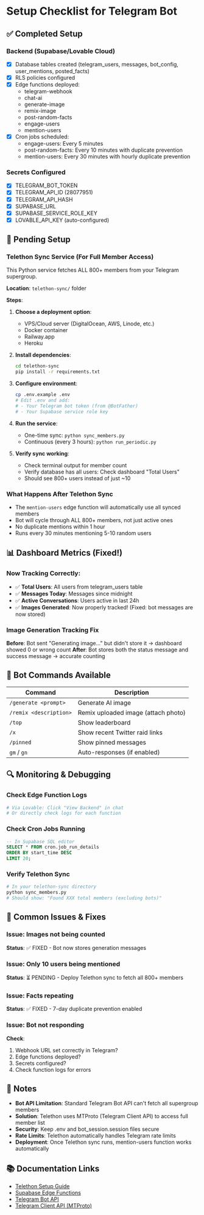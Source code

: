 # Setup Checklist for Telegram Bot

## ✅ Completed Setup

### Backend (Supabase/Lovable Cloud)
- [x] Database tables created (telegram_users, messages, bot_config, user_mentions, posted_facts)
- [x] RLS policies configured
- [x] Edge functions deployed:
  - telegram-webhook
  - chat-ai
  - generate-image
  - remix-image
  - post-random-facts
  - engage-users
  - mention-users
- [x] Cron jobs scheduled:
  - engage-users: Every 5 minutes
  - post-random-facts: Every 10 minutes with duplicate prevention
  - mention-users: Every 30 minutes with hourly duplicate prevention

### Secrets Configured
- [x] TELEGRAM_BOT_TOKEN
- [x] TELEGRAM_API_ID (28077951)
- [x] TELEGRAM_API_HASH
- [x] SUPABASE_URL
- [x] SUPABASE_SERVICE_ROLE_KEY
- [x] LOVABLE_API_KEY (auto-configured)

## 🔄 Pending Setup

### Telethon Sync Service (For Full Member Access)
This Python service fetches ALL 800+ members from your Telegram supergroup.

**Location**: `telethon-sync/` folder

**Steps**:
1. **Choose a deployment option**:
   - VPS/Cloud server (DigitalOcean, AWS, Linode, etc.)
   - Docker container
   - Railway.app
   - Heroku

2. **Install dependencies**:
   ```bash
   cd telethon-sync
   pip install -r requirements.txt
   ```

3. **Configure environment**:
   ```bash
   cp .env.example .env
   # Edit .env and add:
   # - Your Telegram bot token (from @BotFather)
   # - Your Supabase service role key
   ```

4. **Run the service**:
   - One-time sync: `python sync_members.py`
   - Continuous (every 3 hours): `python run_periodic.py`

5. **Verify sync working**:
   - Check terminal output for member count
   - Verify database has all users: Check dashboard "Total Users"
   - Should see 800+ users instead of just ~10

### What Happens After Telethon Sync
- The `mention-users` edge function will automatically use all synced members
- Bot will cycle through ALL 800+ members, not just active ones
- No duplicate mentions within 1 hour
- Runs every 30 minutes mentioning 5-10 random users

## 📊 Dashboard Metrics (Fixed!)

### Now Tracking Correctly:
- ✅ **Total Users**: All users from telegram_users table
- ✅ **Messages Today**: Messages since midnight
- ✅ **Active Conversations**: Users active in last 24h
- ✅ **Images Generated**: Now properly tracked! (Fixed: bot messages are now stored)

### Image Generation Tracking Fix
**Before**: Bot sent "Generating image..." but didn't store it → dashboard showed 0 or wrong count
**After**: Bot stores both the status message and success message → accurate counting

## 🤖 Bot Commands Available

| Command | Description |
|---------|-------------|
| `/generate <prompt>` | Generate AI image |
| `/remix <description>` | Remix uploaded image (attach photo) |
| `/top` | Show leaderboard |
| `/x` | Show recent Twitter raid links |
| `/pinned` | Show pinned messages |
| `gm` / `gn` | Auto-responses (if enabled) |

## 🔍 Monitoring & Debugging

### Check Edge Function Logs
```bash
# Via Lovable: Click "View Backend" in chat
# Or directly check logs for each function
```

### Check Cron Jobs Running
```sql
-- In Supabase SQL editor
SELECT * FROM cron.job_run_details 
ORDER BY start_time DESC 
LIMIT 20;
```

### Verify Telethon Sync
```bash
# In your telethon-sync directory
python sync_members.py
# Should show: "Found XXX total members (excluding bots)"
```

## 🚨 Common Issues & Fixes

### Issue: Images not being counted
**Status**: ✅ FIXED - Bot now stores generation messages

### Issue: Only 10 users being mentioned
**Status**: ⏳ PENDING - Deploy Telethon sync to fetch all 800+ members

### Issue: Facts repeating
**Status**: ✅ FIXED - 7-day duplicate prevention enabled

### Issue: Bot not responding
**Check**:
1. Webhook URL set correctly in Telegram?
2. Edge functions deployed?
3. Secrets configured?
4. Check function logs for errors

## 📝 Notes

- **Bot API Limitation**: Standard Telegram Bot API can't fetch all supergroup members
- **Solution**: Telethon uses MTProto (Telegram Client API) to access full member list
- **Security**: Keep .env and bot_session.session files secure
- **Rate Limits**: Telethon automatically handles Telegram rate limits
- **Deployment**: Once Telethon sync runs, mention-users function works automatically

## 📚 Documentation Links

- [Telethon Setup Guide](telethon-sync/README.md)
- [Supabase Edge Functions](https://supabase.com/docs/guides/functions)
- [Telegram Bot API](https://core.telegram.org/bots/api)
- [Telegram Client API (MTProto)](https://core.telegram.org/api)

